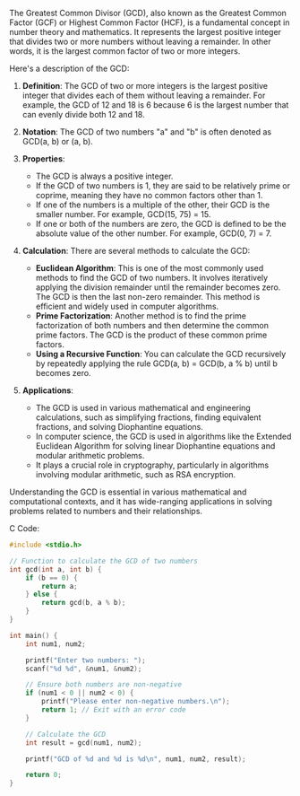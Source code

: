 The Greatest Common Divisor (GCD), also known as the Greatest Common Factor (GCF) or Highest Common Factor (HCF), is a fundamental concept in number theory and mathematics. It represents the largest positive integer that divides two or more numbers without leaving a remainder. In other words, it is the largest common factor of two or more integers.

Here's a description of the GCD:

1. **Definition**: The GCD of two or more integers is the largest positive integer that divides each of them without leaving a remainder. For example, the GCD of 12 and 18 is 6 because 6 is the largest number that can evenly divide both 12 and 18.

2. **Notation**: The GCD of two numbers "a" and "b" is often denoted as GCD(a, b) or (a, b).

3. **Properties**:
   - The GCD is always a positive integer.
   - If the GCD of two numbers is 1, they are said to be relatively prime or coprime, meaning they have no common factors other than 1.
   - If one of the numbers is a multiple of the other, their GCD is the smaller number. For example, GCD(15, 75) = 15.
   - If one or both of the numbers are zero, the GCD is defined to be the absolute value of the other number. For example, GCD(0, 7) = 7.

4. **Calculation**: There are several methods to calculate the GCD:
   - **Euclidean Algorithm**: This is one of the most commonly used methods to find the GCD of two numbers. It involves iteratively applying the division remainder until the remainder becomes zero. The GCD is then the last non-zero remainder. This method is efficient and widely used in computer algorithms.
   - **Prime Factorization**: Another method is to find the prime factorization of both numbers and then determine the common prime factors. The GCD is the product of these common prime factors.
   - **Using a Recursive Function**: You can calculate the GCD recursively by repeatedly applying the rule GCD(a, b) = GCD(b, a % b) until b becomes zero.

5. **Applications**:
   - The GCD is used in various mathematical and engineering calculations, such as simplifying fractions, finding equivalent fractions, and solving Diophantine equations.
   - In computer science, the GCD is used in algorithms like the Extended Euclidean Algorithm for solving linear Diophantine equations and modular arithmetic problems.
   - It plays a crucial role in cryptography, particularly in algorithms involving modular arithmetic, such as RSA encryption.

Understanding the GCD is essential in various mathematical and computational contexts, and it has wide-ranging applications in solving problems related to numbers and their relationships.


C Code:
```c
#include <stdio.h>

// Function to calculate the GCD of two numbers
int gcd(int a, int b) {
    if (b == 0) {
        return a;
    } else {
        return gcd(b, a % b);
    }
}

int main() {
    int num1, num2;

    printf("Enter two numbers: ");
    scanf("%d %d", &num1, &num2);

    // Ensure both numbers are non-negative
    if (num1 < 0 || num2 < 0) {
        printf("Please enter non-negative numbers.\n");
        return 1; // Exit with an error code
    }

    // Calculate the GCD
    int result = gcd(num1, num2);

    printf("GCD of %d and %d is %d\n", num1, num2, result);

    return 0;
}
```
